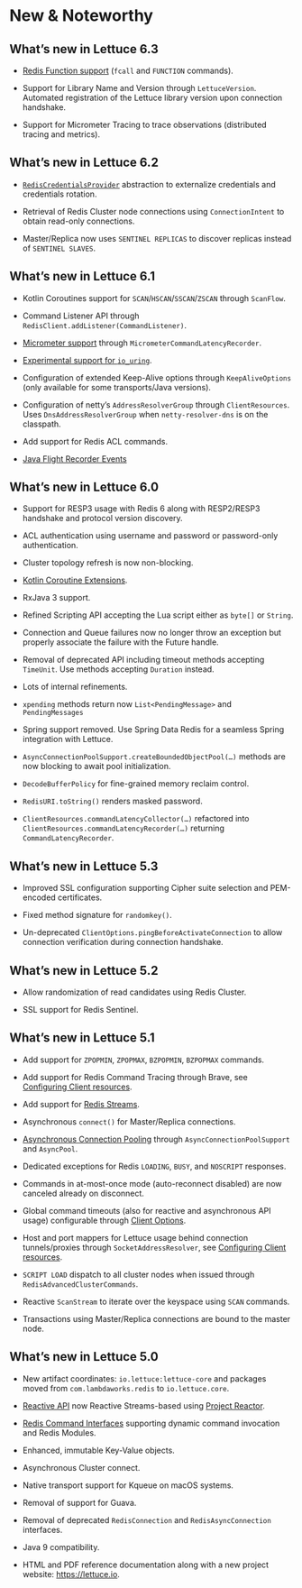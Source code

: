 # New & Noteworthy

## What’s new in Lettuce 6.3

- [Redis Function support](Connecting-Redis.md#redis-functions) (`fcall` and `FUNCTION`
  commands).

- Support for Library Name and Version through `LettuceVersion`.
  Automated registration of the Lettuce library version upon connection
  handshake.

- Support for Micrometer Tracing to trace observations (distributed
  tracing and metrics).

## What’s new in Lettuce 6.2

- [`RedisCredentialsProvider`](Connecting-Redis.md#authentication) abstraction to
  externalize credentials and credentials rotation.

- Retrieval of Redis Cluster node connections using `ConnectionIntent`
  to obtain read-only connections.

- Master/Replica now uses `SENTINEL REPLICAS` to discover replicas
  instead of `SENTINEL SLAVES`.

## What’s new in Lettuce 6.1

- Kotlin Coroutines support for `SCAN`/`HSCAN`/`SSCAN`/`ZSCAN` through
  `ScanFlow`.

- Command Listener API through
  `RedisClient.addListener(CommandListener)`.

- [Micrometer support](Advanced-usage.md#micrometer) through
  `MicrometerCommandLatencyRecorder`.

- [Experimental support for `io_uring`](Advanced-usage.md#native-transports).

- Configuration of extended Keep-Alive options through
  `KeepAliveOptions` (only available for some transports/Java versions).

- Configuration of netty’s `AddressResolverGroup` through
  `ClientResources`. Uses `DnsAddressResolverGroup` when
  `netty-resolver-dns` is on the classpath.

- Add support for Redis ACL commands.

- [Java Flight Recorder Events](Advanced-usage.md#java-flight-recorder-events-since-61)

## What’s new in Lettuce 6.0

- Support for RESP3 usage with Redis 6 along with RESP2/RESP3 handshake
  and protocol version discovery.

- ACL authentication using username and password or password-only
  authentication.

- Cluster topology refresh is now non-blocking.

- [Kotlin Coroutine Extensions](Connecting-Redis.md#kotlin-api).

- RxJava 3 support.

- Refined Scripting API accepting the Lua script either as `byte[]` or
  `String`.

- Connection and Queue failures now no longer throw an exception but
  properly associate the failure with the Future handle.

- Removal of deprecated API including timeout methods accepting
  `TimeUnit`. Use methods accepting `Duration` instead.

- Lots of internal refinements.

- `xpending` methods return now `List<PendingMessage>` and
  `PendingMessages`

- Spring support removed. Use Spring Data Redis for a seamless Spring
  integration with Lettuce.

- `AsyncConnectionPoolSupport.createBoundedObjectPool(…)` methods are
  now blocking to await pool initialization.

- `DecodeBufferPolicy` for fine-grained memory reclaim control.

- `RedisURI.toString()` renders masked password.

- `ClientResources.commandLatencyCollector(…)` refactored into
  `ClientResources.commandLatencyRecorder(…)` returning
  `CommandLatencyRecorder`.

## What’s new in Lettuce 5.3

- Improved SSL configuration supporting Cipher suite selection and
  PEM-encoded certificates.

- Fixed method signature for `randomkey()`.

- Un-deprecated `ClientOptions.pingBeforeActivateConnection` to allow
  connection verification during connection handshake.

## What’s new in Lettuce 5.2

- Allow randomization of read candidates using Redis Cluster.

- SSL support for Redis Sentinel.

## What’s new in Lettuce 5.1

- Add support for `ZPOPMIN`, `ZPOPMAX`, `BZPOPMIN`, `BZPOPMAX` commands.

- Add support for Redis Command Tracing through Brave, see [Configuring
  Client resources](Advanced-usage.md#configuring-client-resources).

- Add support for [Redis
  Streams](https://redis.io/topics/streams-intro).

- Asynchronous `connect()` for Master/Replica connections.

- [Asynchronous Connection Pooling](Advanced-usage.md#asynchronous-connection-pooling)
  through `AsyncConnectionPoolSupport` and `AsyncPool`.

- Dedicated exceptions for Redis `LOADING`, `BUSY`, and `NOSCRIPT`
  responses.

- Commands in at-most-once mode (auto-reconnect disabled) are now
  canceled already on disconnect.

- Global command timeouts (also for reactive and asynchronous API usage)
  configurable through [Client Options](Advanced-usage.md#client-options).

- Host and port mappers for Lettuce usage behind connection
  tunnels/proxies through `SocketAddressResolver`, see [Configuring
  Client resources](Advanced-usage.md#configuring-client-resources).

- `SCRIPT LOAD` dispatch to all cluster nodes when issued through
  `RedisAdvancedClusterCommands`.

- Reactive `ScanStream` to iterate over the keyspace using `SCAN`
  commands.

- Transactions using Master/Replica connections are bound to the master
  node.

## What’s new in Lettuce 5.0

- New artifact coordinates: `io.lettuce:lettuce-core` and packages moved
  from `com.lambdaworks.redis` to `io.lettuce.core`.

- [Reactive API](Connecting-Redis.md#reactive-api) now Reactive Streams-based using
  [Project Reactor](https://projectreactor.io/).

- [Redis Command
  Interfaces](Working-with-dynamic-Redis-Command-Interfaces.md) supporting
  dynamic command invocation and Redis Modules.

- Enhanced, immutable Key-Value objects.

- Asynchronous Cluster connect.

- Native transport support for Kqueue on macOS systems.

- Removal of support for Guava.

- Removal of deprecated `RedisConnection` and `RedisAsyncConnection`
  interfaces.

- Java 9 compatibility.

- HTML and PDF reference documentation along with a new project website:
  <https://lettuce.io>.

